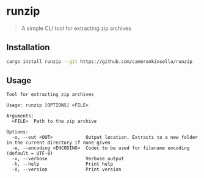# runzip

> A simple CLI tool for extracting zip archives

## Installation

```bash
cargo install runzip --git https://github.com/cameronkinsella/runzip
```

## Usage

```
Tool for extracting zip archives

Usage: runzip [OPTIONS] <FILE>

Arguments:
  <FILE>  Path to the zip archive

Options:
  -o, --out <OUT>            Output location. Extracts to a new folder in the current directory if none given
  -e, --encoding <ENCODING>  Codec to be used for filename encoding (default = UTF-8)
  -v, --verbose              Verbose output
  -h, --help                 Print help
  -V, --version              Print version
```
